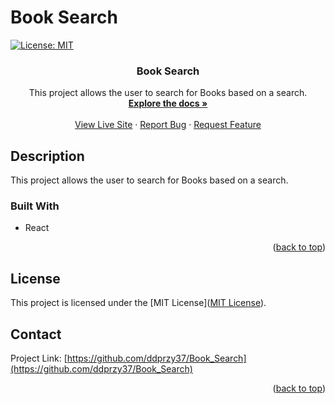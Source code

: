 # Book Search

[![License: MIT](https://img.shields.io/badge/License-MIT-yellow.svg)](https://opensource.org/licenses/MIT)


<h3 align="center">Book Search</h3>

  <p align="center">
    This project allows the user to search for Books based on a search.
    <br />
    <a href="https://github.com/ddprzy37/Book_Search/"><strong>Explore the docs »</strong></a>
    <br />
    <br />
    <a href="https://book-search-c9g1.onrender.com/Links to an external site.">View Live Site</a>
    ·
    <a href="https://github.com/ddprzy37/Book_Search/issues/new?labels=bug&template=bug-report---.md">Report Bug</a>
    ·
    <a href="https://github.com/ddprzy37/Book_Search/issues/new?labels=enhancement&template=feature-request---.md">Request Feature</a>
  </p>
</div>

## Description

This project allows the user to search for Books based on a search.


### Built With

* React 

<p align="right">(<a href="#readme-top">back to top</a>)</p>


## License

This project is licensed under the [MIT License]([MIT License](https://opensource.org/licenses/MIT)).


## Contact


Project Link: [https://github.com/ddprzy37/Book_Search](https://github.com/ddprzy37/Book_Search)

<p align="right">(<a href="#readme-top">back to top</a>)</p>


